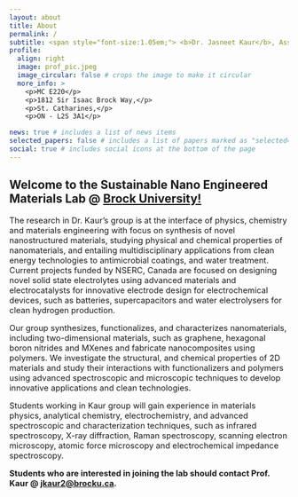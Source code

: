 ```yaml
---
layout: about
title: About
permalink: /
subtitle: <span style="font-size:1.05em;"> <b>Dr. Jasneet Kaur</b>, Assistant Professor, Physics and Engineering at <a href='https://brocku.ca/'>Brock University</a>. <br/></span>
profile:
  align: right
  image: prof_pic.jpeg
  image_circular: false # crops the image to make it circular
  more_info: >
    <p>MC E220</p>
    <p>1812 Sir Isaac Brock Way,</p>
    <p>St. Catharines,</p>
    <p>ON - L2S 3A1</p>

news: true # includes a list of news items
selected_papers: false # includes a list of papers marked as "selected={true}"
social: true # includes social icons at the bottom of the page
---
```


<h2>Welcome to the Sustainable Nano Engineered Materials Lab @ <a href='https://brocku.ca/'>Brock University!</a></h2>

<span style="font-size:1.05em;">The research in Dr. Kaur’s group is at the interface of physics, chemistry and materials engineering with focus on synthesis of novel nanostructured materials, studying physical and chemical properties of nanomaterials, and entailing multidisciplinary applications from clean energy technologies to antimicrobial coatings, and water treatment. Current projects funded by NSERC, Canada are focused on designing novel solid state electrolytes using advanced materials and electrocatalysts for innovative electrode design for electrochemical devices, such as batteries, supercapacitors and water electrolysers for clean hydrogen production.</span>

<span style="font-size:1.05em;">Our group synthesizes, functionalizes, and characterizes nanomaterials, including two-dimensional materials, such as graphene, hexagonal boron nitrides and MXenes and fabricate nanocomposites using polymers. We investigate the structural, and chemical properties of 2D materials and study their interactions with functionalizers and polymers using advanced spectroscopic and microscopic techniques to develop innovative applications and clean technologies.</span>

<span style="font-size:1.05em;">Students working in Kaur group will gain experience in materials physics, analytical chemistry, electrochemistry, and advanced spectroscopic and characterization techniques, such as infrared spectroscopy, X-ray diffraction, Raman spectroscopy, scanning electron microscopy, atomic force microscopy and electrochemical impedance spectroscopy.</span>

<span style="font-size:1.05em;"><b>Students who are interested in joining the lab should contact Prof. Kaur @ <a href="mailto:jkaur2@brocku.ca">jkaur2@brocku.ca</a>.</b></span>
